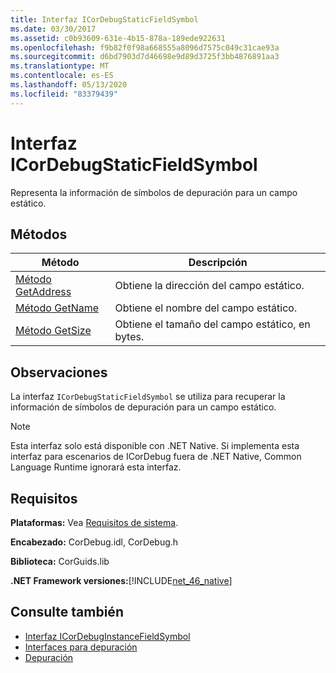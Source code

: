 ```yaml
---
title: Interfaz ICorDebugStaticFieldSymbol
ms.date: 03/30/2017
ms.assetid: c0b93609-631e-4b15-878a-189ede922631
ms.openlocfilehash: f9b82f0f98a668555a8096d7575c049c31cae93a
ms.sourcegitcommit: d6bd7903d7d46698e9d89d3725f3bb4876891aa3
ms.translationtype: MT
ms.contentlocale: es-ES
ms.lasthandoff: 05/13/2020
ms.locfileid: "83379439"
---
```

# <a name="icordebugstaticfieldsymbol-interface"></a>Interfaz ICorDebugStaticFieldSymbol
Representa la información de símbolos de depuración para un campo estático.  
  
## <a name="methods"></a>Métodos  
  
|Método|Descripción|  
|------------|-----------------|  
|[Método GetAddress](icordebugstaticfieldsymbol-getaddress-method.md)|Obtiene la dirección del campo estático.|  
|[Método GetName](icordebugstaticfieldsymbol-getname-method.md)|Obtiene el nombre del campo estático.|  
|[Método GetSize](icordebugstaticfieldsymbol-getsize-method.md)|Obtiene el tamaño del campo estático, en bytes.|  
  
## <a name="remarks"></a>Observaciones  
 La interfaz `ICorDebugStaticFieldSymbol` se utiliza para recuperar la información de símbolos de depuración para un campo estático.  
  
> [!NOTE]
> Esta interfaz solo está disponible con .NET Native. Si implementa esta interfaz para escenarios de ICorDebug fuera de .NET Native, Common Language Runtime ignorará esta interfaz.  
  
## <a name="requirements"></a>Requisitos  
 **Plataformas:** Vea [Requisitos de sistema](../../get-started/system-requirements.md).  
  
 **Encabezado:** CorDebug.idl, CorDebug.h  
  
 **Biblioteca:** CorGuids.lib  
  
 **.NET Framework versiones:**[!INCLUDE[net_46_native](../../../../includes/net-46-native-md.md)]  
  
## <a name="see-also"></a>Consulte también

- [Interfaz ICorDebugInstanceFieldSymbol](icordebuginstancefieldsymbol-interface.md)
- [Interfaces para depuración](debugging-interfaces.md)
- [Depuración](index.md)
